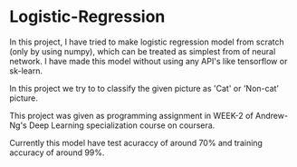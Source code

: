 # Logistic-Regression


In this project, I have tried to make logistic regression model from scratch (only by using numpy), which can be treated as simplest from of neural network. I have made this model without using any API's like tensorflow or sk-learn.

In this project we try to to classify the given picture as 'Cat' or 'Non-cat' picture.

This project was given as programming assignment in WEEK-2 of Andrew-Ng's Deep Learning specialization course on coursera.

Currently this model have test acuraccy of around 70% and training accuracy of around 99%.
